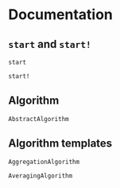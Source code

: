 # Documentation

## `start` and `start!`

```@docs
start
```

```@docs
start!
```

## Algorithm

```@docs
AbstractAlgorithm
```

## Algorithm templates

```@docs
AggregationAlgorithm
```

```@docs
AveragingAlgorithm

```
